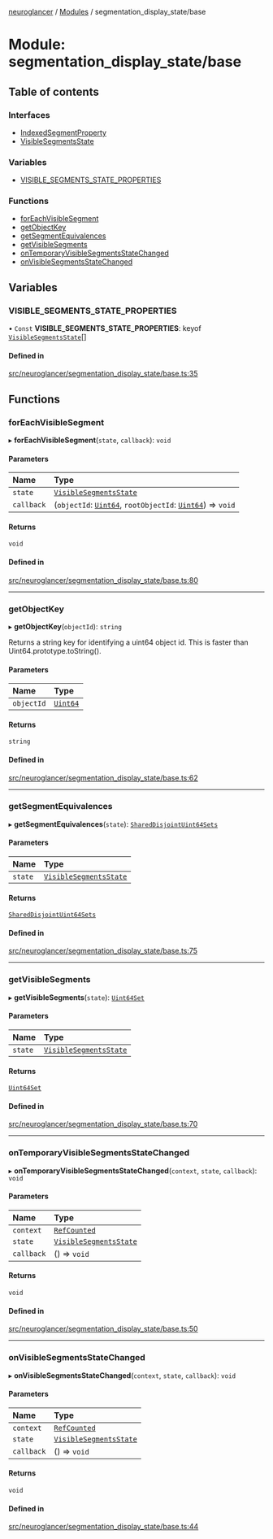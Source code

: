[neuroglancer](../README.md) / [Modules](../modules.md) / segmentation\_display\_state/base

# Module: segmentation\_display\_state/base

## Table of contents

### Interfaces

- [IndexedSegmentProperty](../interfaces/segmentation_display_state_base.IndexedSegmentProperty.md)
- [VisibleSegmentsState](../interfaces/segmentation_display_state_base.VisibleSegmentsState.md)

### Variables

- [VISIBLE\_SEGMENTS\_STATE\_PROPERTIES](segmentation_display_state_base.md#visible_segments_state_properties)

### Functions

- [forEachVisibleSegment](segmentation_display_state_base.md#foreachvisiblesegment)
- [getObjectKey](segmentation_display_state_base.md#getobjectkey)
- [getSegmentEquivalences](segmentation_display_state_base.md#getsegmentequivalences)
- [getVisibleSegments](segmentation_display_state_base.md#getvisiblesegments)
- [onTemporaryVisibleSegmentsStateChanged](segmentation_display_state_base.md#ontemporaryvisiblesegmentsstatechanged)
- [onVisibleSegmentsStateChanged](segmentation_display_state_base.md#onvisiblesegmentsstatechanged)

## Variables

### VISIBLE\_SEGMENTS\_STATE\_PROPERTIES

• `Const` **VISIBLE\_SEGMENTS\_STATE\_PROPERTIES**: keyof [`VisibleSegmentsState`](../interfaces/segmentation_display_state_base.VisibleSegmentsState.md)[]

#### Defined in

[src/neuroglancer/segmentation_display_state/base.ts:35](https://github.com/ActiveBrainAtlas2/neuroglancer/blob/1beb5d34/src/neuroglancer/segmentation_display_state/base.ts#L35)

## Functions

### forEachVisibleSegment

▸ **forEachVisibleSegment**(`state`, `callback`): `void`

#### Parameters

| Name | Type |
| :------ | :------ |
| `state` | [`VisibleSegmentsState`](../interfaces/segmentation_display_state_base.VisibleSegmentsState.md) |
| `callback` | (`objectId`: [`Uint64`](../classes/util_uint64.Uint64.md), `rootObjectId`: [`Uint64`](../classes/util_uint64.Uint64.md)) => `void` |

#### Returns

`void`

#### Defined in

[src/neuroglancer/segmentation_display_state/base.ts:80](https://github.com/ActiveBrainAtlas2/neuroglancer/blob/1beb5d34/src/neuroglancer/segmentation_display_state/base.ts#L80)

___

### getObjectKey

▸ **getObjectKey**(`objectId`): `string`

Returns a string key for identifying a uint64 object id.  This is faster than
Uint64.prototype.toString().

#### Parameters

| Name | Type |
| :------ | :------ |
| `objectId` | [`Uint64`](../classes/util_uint64.Uint64.md) |

#### Returns

`string`

#### Defined in

[src/neuroglancer/segmentation_display_state/base.ts:62](https://github.com/ActiveBrainAtlas2/neuroglancer/blob/1beb5d34/src/neuroglancer/segmentation_display_state/base.ts#L62)

___

### getSegmentEquivalences

▸ **getSegmentEquivalences**(`state`): [`SharedDisjointUint64Sets`](../classes/mesh_backend._internal_.SharedDisjointUint64Sets.md)

#### Parameters

| Name | Type |
| :------ | :------ |
| `state` | [`VisibleSegmentsState`](../interfaces/segmentation_display_state_base.VisibleSegmentsState.md) |

#### Returns

[`SharedDisjointUint64Sets`](../classes/mesh_backend._internal_.SharedDisjointUint64Sets.md)

#### Defined in

[src/neuroglancer/segmentation_display_state/base.ts:75](https://github.com/ActiveBrainAtlas2/neuroglancer/blob/1beb5d34/src/neuroglancer/segmentation_display_state/base.ts#L75)

___

### getVisibleSegments

▸ **getVisibleSegments**(`state`): [`Uint64Set`](../classes/mesh_backend._internal_.Uint64Set.md)

#### Parameters

| Name | Type |
| :------ | :------ |
| `state` | [`VisibleSegmentsState`](../interfaces/segmentation_display_state_base.VisibleSegmentsState.md) |

#### Returns

[`Uint64Set`](../classes/mesh_backend._internal_.Uint64Set.md)

#### Defined in

[src/neuroglancer/segmentation_display_state/base.ts:70](https://github.com/ActiveBrainAtlas2/neuroglancer/blob/1beb5d34/src/neuroglancer/segmentation_display_state/base.ts#L70)

___

### onTemporaryVisibleSegmentsStateChanged

▸ **onTemporaryVisibleSegmentsStateChanged**(`context`, `state`, `callback`): `void`

#### Parameters

| Name | Type |
| :------ | :------ |
| `context` | [`RefCounted`](../classes/util_disposable.RefCounted.md) |
| `state` | [`VisibleSegmentsState`](../interfaces/segmentation_display_state_base.VisibleSegmentsState.md) |
| `callback` | () => `void` |

#### Returns

`void`

#### Defined in

[src/neuroglancer/segmentation_display_state/base.ts:50](https://github.com/ActiveBrainAtlas2/neuroglancer/blob/1beb5d34/src/neuroglancer/segmentation_display_state/base.ts#L50)

___

### onVisibleSegmentsStateChanged

▸ **onVisibleSegmentsStateChanged**(`context`, `state`, `callback`): `void`

#### Parameters

| Name | Type |
| :------ | :------ |
| `context` | [`RefCounted`](../classes/util_disposable.RefCounted.md) |
| `state` | [`VisibleSegmentsState`](../interfaces/segmentation_display_state_base.VisibleSegmentsState.md) |
| `callback` | () => `void` |

#### Returns

`void`

#### Defined in

[src/neuroglancer/segmentation_display_state/base.ts:44](https://github.com/ActiveBrainAtlas2/neuroglancer/blob/1beb5d34/src/neuroglancer/segmentation_display_state/base.ts#L44)
